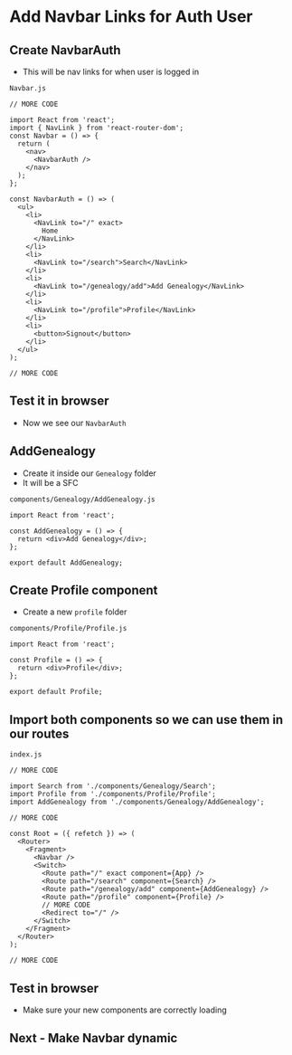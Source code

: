 # Add Navbar Links for Auth User

## Create NavbarAuth
* This will be nav links for when user is logged in

`Navbar.js`

```
// MORE CODE

import React from 'react';
import { NavLink } from 'react-router-dom';
const Navbar = () => {
  return (
    <nav>
      <NavbarAuth />
    </nav>
  );
};

const NavbarAuth = () => (
  <ul>
    <li>
      <NavLink to="/" exact>
        Home
      </NavLink>
    </li>
    <li>
      <NavLink to="/search">Search</NavLink>
    </li>
    <li>
      <NavLink to="/genealogy/add">Add Genealogy</NavLink>
    </li>
    <li>
      <NavLink to="/profile">Profile</NavLink>
    </li>
    <li>
      <button>Signout</button>
    </li>
  </ul>
);

// MORE CODE
```

## Test it in browser
* Now we see our `NavbarAuth`

## AddGenealogy
* Create it inside our `Genealogy` folder
* It will be a SFC

`components/Genealogy/AddGenealogy.js`

```
import React from 'react';

const AddGenealogy = () => {
  return <div>Add Genealogy</div>;
};

export default AddGenealogy;
```

## Create Profile component
* Create a new `profile` folder

`components/Profile/Profile.js`

```
import React from 'react';

const Profile = () => {
  return <div>Profile</div>;
};

export default Profile;
```

## Import both components so we can use them in our routes
`index.js`

```
// MORE CODE

import Search from './components/Genealogy/Search';
import Profile from './components/Profile/Profile';
import AddGenealogy from './components/Genealogy/AddGenealogy';

// MORE CODE

const Root = ({ refetch }) => (
  <Router>
    <Fragment>
      <Navbar />
      <Switch>
        <Route path="/" exact component={App} />
        <Route path="/search" component={Search} />
        <Route path="/genealogy/add" component={AddGenealogy} />
        <Route path="/profile" component={Profile} />
        // MORE CODE
        <Redirect to="/" />
      </Switch>
    </Fragment>
  </Router>
);

// MORE CODE
```

## Test in browser
* Make sure your new components are correctly loading

## Next - Make Navbar dynamic 


